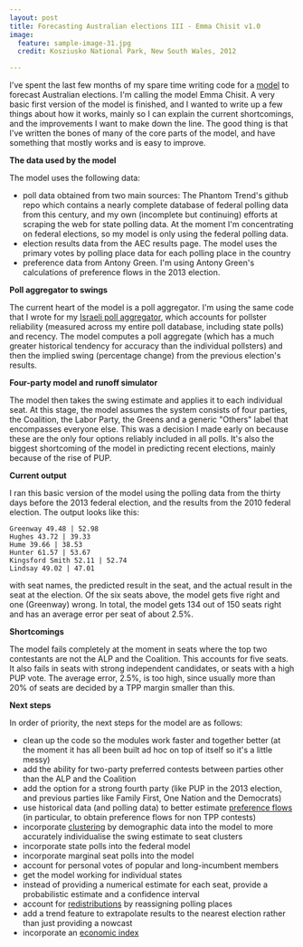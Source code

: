 ```yaml
---
layout: post
title: Forecasting Australian elections III - Emma Chisit v1.0
image:
  feature: sample-image-31.jpg
  credit: Kosziusko National Park, New South Wales, 2012

---
```


I've spent the last few months of my spare time writing code for a [model](http://www.clintonboys.com/emma-chisit/) to forecast Australian elections. I'm calling the model Emma Chisit. A very basic first version of the model is finished, and I wanted to write up a few things about how it works, mainly so I can explain the current shortcomings, and the improvements I want to make down the line. The good thing is that I've written the bones of many of the core parts of the model, and have something that mostly works and is easy to improve. 

**The data used by the model**

The model uses the following data:

- poll data obtained from two main sources: The Phantom Trend's github repo which contains a nearly complete database of federal polling data from this century, and my own (incomplete but continuing) efforts at scraping the web for state polling data. At the moment I'm concentrating on federal elections, so my model is only using the federal polling data. 
- election results data from the AEC results page. The model uses the primary votes by polling place data for each polling place in the country
- preference data from Antony Green. I'm using Antony Green's calculations of preference flows in the 2013 election. 

**Poll aggregator to swings**

The current heart of the model is a poll aggregator. I'm using the same code that I wrote for my [Israeli poll aggregator](http://www.clintonboys.com/israel-poll-aggregator-1/), which accounts for pollster reliability (measured across my entire poll database, including state polls) and recency. The model computes a poll aggregate (which has a much greater historical tendency for accuracy than the individual pollsters) and then the implied swing (percentage change) from the previous election's results. 

**Four-party model and runoff simulator**

The model then takes the swing estimate and applies it to each individual seat. At this stage, the model assumes the system consists of four parties, the Coalition, the Labor Party, the Greens and a generic "Others" label that encompasses everyone else. This was a decision I made early on because these are the only four options reliably included in all polls. It's also the biggest shortcoming of the model in predicting recent elections, mainly because of the rise of PUP. 

**Current output**

I ran this basic version of the model using the polling data from the thirty days before the 2013 federal election, and the results from the 2010 federal election. The output looks like this:

    Greenway 49.48 | 52.98
    Hughes 43.72 | 39.33
    Hume 39.66 | 38.53
    Hunter 61.57 | 53.67
    Kingsford Smith 52.11 | 52.74
    Lindsay 49.02 | 47.01

with seat names, the predicted result in the seat, and the actual result in the seat at the election. Of the six seats above, the model gets five right and one (Greenway) wrong. In total, the model gets 134 out of 150 seats right and has an average error per seat of about 2.5%. 

**Shortcomings**

The model fails completely at the moment in seats where the top two contestants are not the ALP and the Coalition. This accounts for five seats. It also fails in seats with strong independent candidates, or seats with a high PUP vote. The average error, 2.5%, is too high, since usually more than 20% of seats are decided by a TPP margin smaller than this. 

**Next steps**

In order of priority, the next steps for the model are as follows:

- clean up the code so the modules work faster and together better (at the moment it has all been built ad hoc on top of itself so it's a little messy)
- add the ability for two-party preferred contests between parties other than the ALP and the Coalition
- add the option for a strong fourth party (like PUP in the 2013 election, and previous parties like Family First, One Nation and the Democrats)
- use historical data (and polling data) to better estimate [preference flows](http://www.clintonboys.com/aus-election-model-3/) (in particular, to obtain preference flows for non TPP contests)
- incorporate [clustering](http://www.clintonboys.com/aus-election-model-8/) by demographic data into the model to more accurately individualise the swing estimate to seat clusters
- incorporate state polls into the federal model
- incorporate marginal seat polls into the model
- account for personal votes of popular and long-incumbent members
- get the model working for individual states
- instead of providing a numerical estimate for each seat, provide a probabilistic estimate and a confidence interval
- account for [redistributions](http://www.clintonboys.com/aus-election-model-4/) by reassigning polling places
- add a trend feature to extrapolate results to the nearest election rather than just providing a nowcast
- incorporate an [economic index](http://www.clintonboys.com/aus-election-model-6/)
